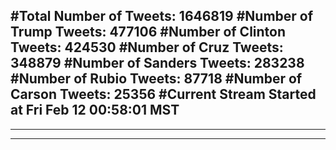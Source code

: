 #Total Number of Tweets: 1646819 
#Number of Trump Tweets: 477106
#Number of Clinton Tweets: 424530
#Number of Cruz Tweets: 348879
#Number of Sanders Tweets: 283238
#Number of Rubio Tweets: 87718
#Number of Carson Tweets: 25356
#Current Stream Started at Fri Feb 12 00:58:01 MST
---
---
---
